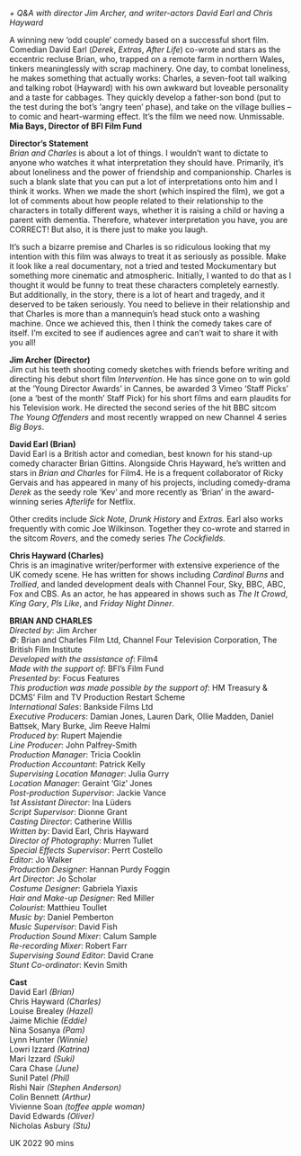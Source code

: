 
_+ Q&A with director Jim Archer, and writer-actors David Earl and Chris Hayward_

A winning new ‘odd couple’ comedy based on a successful short film. Comedian David Earl (_Derek_, _Extras_, _After Life_) co-wrote and stars as the eccentric recluse Brian, who, trapped on a remote farm in northern Wales, tinkers meaninglessly with scrap machinery. One day, to combat loneliness, he makes something that actually works: Charles, a seven-foot tall walking and talking robot (Hayward) with his own awkward but loveable personality and a taste for cabbages. They quickly develop a father-son bond (put to the test during the bot’s ‘angry teen’ phase), and take on the village bullies – to comic and heart-warming effect. It’s the film we need now. Unmissable.  
**Mia Bays, Director of BFI Film Fund**  

**Director’s Statement**  
_Brian and Charles_ is about a lot of things. I wouldn’t want to dictate to anyone who watches it what interpretation they should have. Primarily, it’s about loneliness and the power of friendship and companionship. Charles is such a blank slate that you can put a lot of interpretations onto him and I think it works. When we made the short (which inspired the film), we got a lot of comments about how people related to their relationship to the characters in totally different ways, whether it is raising a child or having a parent with dementia. Therefore, whatever interpretation you have, you are CORRECT! But also, it is there just to make you laugh.

It’s such a bizarre premise and Charles is so ridiculous looking that my intention with this film was always to treat it as seriously as possible. Make it look like a real documentary, not a tried and tested Mockumentary but something more cinematic and atmospheric. Initially, I wanted to do that as I thought it would be funny to treat these characters completely earnestly. But additionally, in the story, there is a lot of heart and tragedy, and it deserved to be taken seriously. You need to believe in their relationship and that Charles is more than a mannequin’s head stuck onto a washing machine. Once we achieved this, then I think the comedy takes care of itself. I’m excited to see if audiences agree and can’t wait to share it with you all!  

**Jim Archer (Director)**  
Jim cut his teeth shooting comedy sketches with friends before writing and directing his debut short film _Intervention_. He has since gone on to win gold at the ‘Young Director Awards’ in Cannes, be awarded 3 Vimeo ‘Staff Picks’ (one a ‘best of the month’ Staff Pick) for his short films and earn plaudits for his Television work. He directed the second series of the hit BBC sitcom  _The Young Offenders_ and most recently wrapped on new Channel 4 series  _Big Boys_.  

**David Earl (Brian)**  
David Earl is a British actor and comedian, best known for his stand-up comedy character Brian Gittins. Alongside Chris Hayward, he’s written and stars in _Brian and Charles_ for Film4. He is a frequent collaborator of Ricky Gervais and has appeared in many of his projects, including comedy-drama _Derek_ as the seedy role ‘Kev’ and more recently as ‘Brian’ in the award-winning series _Afterlife_ for Netflix.

Other credits include _Sick Note, Drunk History_ and _Extras._ Earl also works frequently with comic Joe Wilkinson. Together they co-wrote and starred in the sitcom _Rovers_, and the comedy series _The Cockfields._

**Chris Hayward (Charles)**  
Chris is an imaginative writer/performer with extensive experience of the UK comedy scene. He has written for shows including _Cardinal Burns_ and _Trollied_, and landed development deals with Channel Four, Sky, BBC, ABC, Fox and CBS. As an actor, he has appeared in shows such as _The It Crowd_, _King Gary_, _Pls Like_, and _Friday Night Dinner_.  

**BRIAN AND CHARLES**  
_Directed by_: Jim Archer  
_©_: Brian and Charles Film Ltd, Channel Four Television Corporation, The British Film Institute  
_Developed with the assistance of_: Film4  
_Made with the support of_: BFI’s Film Fund  
_Presented by_: Focus Features  
_This production was made possible by the support of_: HM Treasury & DCMS’ Film and TV Production Restart Scheme  
_International Sales_: Bankside Films Ltd  
_Executive Producers_: Damian Jones, Lauren Dark, Ollie Madden, Daniel Battsek, Mary Burke, Jim Reeve Halmi  
_Produced by_: Rupert Majendie  
_Line Producer_: John Palfrey-Smith  
_Production Manager_: Tricia Cooklin  
_Production Accountant_: Patrick Kelly  
_Supervising Location Manager_: Julia Gurry  
_Location Manager_: Geraint ‘Giz’ Jones  
_Post-production Supervisor_: Jackie Vance  
_1st Assistant Director_: Ina Lüders  
_Script Supervisor_: Dionne Grant  
_Casting Director_: Catherine Willis  
_Written by_: David Earl, Chris Hayward  
_Director of Photography_: Murren Tullet  
_Special Effects Supervisor_: Perrt Costello  
_Editor_: Jo Walker  
_Production Designer_: Hannan Purdy Foggin  
_Art Director_: Jo Scholar  
_Costume Designer_: Gabriela Yiaxis  
_Hair and Make-up Designer_: Red Miller  
_Colourist_: Matthieu Toullet  
_Music by_: Daniel Pemberton  
_Music Supervisor_: David Fish  
_Production Sound Mixer_: Calum Sample  
_Re-recording Mixer_: Robert Farr  
_Supervising Sound Editor_: David Crane  
_Stunt Co-ordinator_: Kevin Smith  

**Cast**  
David Earl _(Brian)_  
Chris Hayward _(Charles)_  
Louise Brealey _(Hazel)_  
Jaime Michie _(Eddie)_  
Nina Sosanya _(Pam)_  
Lynn Hunter _(Winnie)_  
Lowri Izzard _(Katrina)_  
Mari Izzard _(Suki)_  
Cara Chase _(June)_  
Sunil Patel _(Phil)_  
Rishi Nair _(Stephen Anderson)_  
Colin Bennett _(Arthur)_  
Vivienne Soan _(toffee apple woman)_  
David Edwards _(Oliver)_  
Nicholas Asbury _(Stu)_

UK 2022
90 mins
<!--stackedit_data:
eyJoaXN0b3J5IjpbLTIwODYzMjIzOTVdfQ==
-->